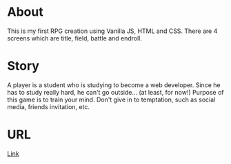 # About
This is my first RPG creation using Vanilla JS, HTML and CSS.
There are 4 screens which are title, field, battle and endroll.
# Story
A player is a student who is studying to become a web developer.
Since he has to study really hard, he can't go outside... (at least, for now!)
Purpose of this game is to train your mind. 
Don't give in to temptation, such as social media, friends invitation, etc. 
# URL
[Link](https://meg-1126.github.io/rpg/)
